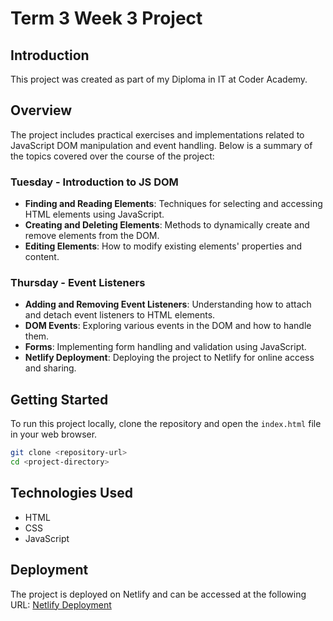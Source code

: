# Term 3 Week 3 Project

## Introduction

This project was created as part of my Diploma in IT at Coder Academy.

## Overview

The project includes practical exercises and implementations related to JavaScript DOM manipulation and event handling. Below is a summary of the topics covered over the course of the project:

### Tuesday - Introduction to JS DOM

- **Finding and Reading Elements**: Techniques for selecting and accessing HTML elements using JavaScript.
- **Creating and Deleting Elements**: Methods to dynamically create and remove elements from the DOM.
- **Editing Elements**: How to modify existing elements' properties and content.

### Thursday - Event Listeners

- **Adding and Removing Event Listeners**: Understanding how to attach and detach event listeners to HTML elements.
- **DOM Events**: Exploring various events in the DOM and how to handle them.
- **Forms**: Implementing form handling and validation using JavaScript.
- **Netlify Deployment**: Deploying the project to Netlify for online access and sharing.

## Getting Started

To run this project locally, clone the repository and open the `index.html` file in your web browser.

```bash
git clone <repository-url>
cd <project-directory>
```

## Technologies Used

- HTML
- CSS
- JavaScript

## Deployment

The project is deployed on Netlify and can be accessed at the following URL: [Netlify Deployment](#)
